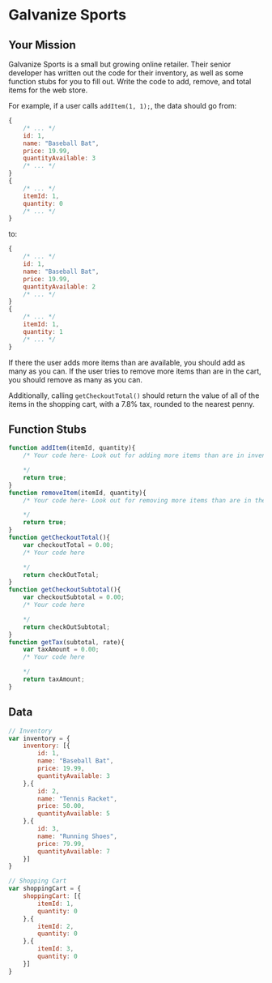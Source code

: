 # Galvanize Sports

## Your Mission

Galvanize Sports is a small but growing online retailer. Their senior developer has written out the code for their inventory, as well as some function stubs for you to fill out. Write the code to add, remove, and total items for the web store.

For example, if a user calls `addItem(1, 1);`, the data should go from:

```js
{
    /* ... */
    id: 1,
    name: "Baseball Bat",
    price: 19.99,
    quantityAvailable: 3
    /* ... */
}
{
    /* ... */
    itemId: 1,
    quantity: 0
    /* ... */
}
```

to:

```js
{
    /* ... */
    id: 1,
    name: "Baseball Bat",
    price: 19.99,
    quantityAvailable: 2
    /* ... */
}
{
    /* ... */
    itemId: 1,
    quantity: 1
    /* ... */
}
```

If there the user adds more items than are available, you should add as many as you can. If the user tries to remove more items than are in the cart, you should remove as many as you can.

Additionally, calling `getCheckoutTotal()` should return the value of all of the items in the shopping cart, with a 7.8% tax, rounded to the nearest penny.


## Function Stubs

```js
function addItem(itemId, quantity){
    /* Your code here- Look out for adding more items than are in inventory!

    */
    return true;
}
function removeItem(itemId, quantity){
    /* Your code here- Look out for removing more items than are in the cart!

    */
    return true;
}
function getCheckoutTotal(){
    var checkoutTotal = 0.00;
    /* Your code here

    */
    return checkOutTotal;
}
function getCheckoutSubtotal(){
    var checkoutSubtotal = 0.00;
    /* Your code here

    */
    return checkOutSubtotal;
}
function getTax(subtotal, rate){
    var taxAmount = 0.00;
    /* Your code here

    */
    return taxAmount;
}
```

## Data

```js
// Inventory
var inventory = {
    inventory: [{
        id: 1,
        name: "Baseball Bat",
        price: 19.99,
        quantityAvailable: 3
    },{
        id: 2,
        name: "Tennis Racket",
        price: 50.00,
        quantityAvailable: 5
    },{
        id: 3,
        name: "Running Shoes",
        price: 79.99,
        quantityAvailable: 7
    }]
}
```

```js
// Shopping Cart
var shoppingCart = {
    shoppingCart: [{
        itemId: 1,
        quantity: 0
    },{
        itemId: 2,
        quantity: 0
    },{
        itemId: 3,
        quantity: 0
    }]
}
```
